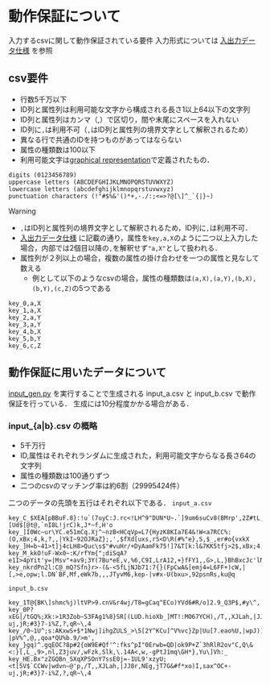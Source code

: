 # 動作保証について
入力するcsvに関して動作保証されている要件
入力形式については [入出力データ仕様](docs/data_in_out.md) を参照 
## csv要件
* 行数5千万以下
* ID列と属性列は利用可能な文字から構成される長さ1以上64以下の文字列
* ID列と属性列はカンマ（,）で区切り，間や末尾にスペースを入れない
* ID列に`,`は利用不可（`,`はID列と属性列の境界文字として解釈されるため）
* 異なる行で共通のIDを持つものがあってはならない
* 属性の種類数は100以下
* 利用可能文字は[graphical representation](https://en.cppreference.com/w/cpp/string/byte/isgraph)で定義されたもの．
```
digits (0123456789)
uppercase letters (ABCDEFGHIJKLMNOPQRSTUVWXYZ)
lowercase letters (abcdefghijklmnopqrstuvwxyz)
punctuation characters (!"#$%&'()*+,-./:;<=>?@[\]^_`{|}~)
```

> [!warning]
> * `,`はID列と属性列の境界文字として解釈されるため，ID列に`,`は利用不可．
> * [入出力データ仕様](docs/data_in_out.md) に記載の通り，属性を`key,a,X`のように二つ以上入力した場合，内部では2個目以降の`,`を解釈せず`"a,X"`として扱われる．
> * 属性列が２列以上の場合，複数の属性の掛け合わせを一つの属性と見なして数える
>   * 例として以下のようなcsvの場合，属性の種類数は`(a,X),(a,Y),(b,X),(b,Y),(c,Z)`の5つである
> ```csv
> key_0,a,X
> key_1,a,X
> key_2,a,Y
> key_3,a,Y
> key_4,b,X
> key_5,b,Y
> key_6,c,Z
> ```

## 動作保証に用いたデータについて
[input_gen.py](./input_gen.py) を実行することで生成される input_a.csv と input_b.csv で動作保証を行っている．
生成には10分程度かかる場合がある．
### input_{a|b}.csv の概略

* 5千万行
* ID,属性はそれぞれランダムに生成された，利用可能文字からなる長さ64の文字列
* 属性の種類数は100通りずつ
* 二つのcsvのマッチング率は約6割（29995424件）

二つのデータの先頭を五行はそれぞれ以下である．
`input_a.csv`
```
key_C_$XEA[pBBuF.8}:!u`(7uyC:J.rc<!LH^9"DUN*U~.`]9um6suCv8(BMrp',2Z#tL,.;xF,Y,I,LBd$C,$IY(Nhh,tSCb,-[Ud$[@t@,`nI8L!jrC)k,J*~f,H'o
key_]I0Wc~ur\YC.e51mCq.Xj^~nzB<HCqVp=L7{HyzK8KIa7E4&!W<a7RCC%:(O,xBx;4,k,?,,|YkI~92OJRaZ};,',$fXd[uxs,rS<D\R(#%"e},S,$_,er#o{vxkX
key_]H=b~41>t]j4cLH8>Quc\s$"#vuHr/+DyAamFk75!]7&T[k:l&7KK5tfj>2$,xBx;4,k,?,,|YkI~92OJRaZ};,',$fXd[uxs,rS<D\R(#%"e},S,$_,er#o{vxkX
key_M_kkO!uF-Wx0~:K/rfYm{";diSqA?e1I>4pYit'y=|Msv"+av9;3Y(7Bu*eE,v,%6,C9I,LrA12,+}fFY1,,G>,L,}BhBxcJc'lNHwN$G3U)ADCppq4G,*!MfH;S,
key_nkrdPn2l:C@_mQ?Sfn}r>-(&-<5fLjNJb71:7{}(FpCwA&[emj4=L6FF+)cW,|[,>e,opw;l.DN`BF,Mf,eWk7b,,,JTyvM6,kep-|v#x-U(bxu>,92psnRs,ku@q
```
`input_b.csv`
```
key_1T@{BK\]shmc%j)ltVP>9.cnV&r4wj/T8=gCaq^ECo)YVd6#R/o]2.9_Q3P$,#y\^,|R,8S90Ev,,dLYIyMs(,6jd87,vq*C,_$5,4X[E>_tduEFdH7B=Q0m,,Q|z
key_0P?xEG|/tGQ%;Xk:>1R3Zob~S3FAg1%8}SR[(LUD.hioXb_]MT!:MO67YCH),/T,,XJLah,|JJ8r,NEg,jT7G&#f*xo)I,sax^OC+-uj,jR;#3}7-i%Z,?,qR~\,4
key_/0~1U^;s:AKxwS+$*1Nwj]ihgZULS_>\5[2Y^KCu]^V%vc}Zp|Uu[7.eao%U,|wpJ)]R0~,,"21I9!,1oQcvnI,#,e,yH.msoKy)-|pV%^,@,,qoa*QU%b.9/>m',
key_}gq)^.gqEOC?8p#2{oW9E#Qf'^:fks^pI"0Erwb=QD|ok9P+Z`3hRlR2ov"C,Q\&<:}[,L_,9>,nl,Z3juv/,wFzk,Slk,\.14A<,w,-gPtJ1mq\GH*},Yu\]Vh:_
key_HE.Bx"zZGQBn_SXqXPSOnY7ssE0j=-1UL9'xzyU;<t[5V$`CCWv|wdvn~@'p,/T,,XJLah,|JJ8r,NEg,jT7G&#f*xo)I,sax^OC+-uj,jR;#3}7-i%Z,?,qR~\,4
```
